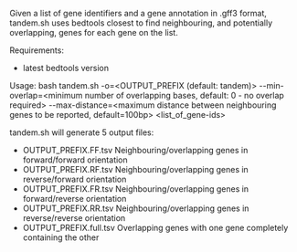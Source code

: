 Given a list of gene identifiers and a gene annotation in .gff3 format, tandem.sh uses bedtools closest to find neighbouring, and potentially overlapping, genes for each gene on the list.

Requirements:
 - latest bedtools version

Usage:
bash tandem.sh -o=<OUTPUT_PREFIX (default: tandem)> --min-overlap=<minimum number of overlapping bases, default: 0 - no overlap required> --max-distance=<maximum distance between neighbouring genes to be reported, default=100bp> <list_of_gene-ids> <annotation in gff3 format>

tandem.sh will generate 5 output files:
 - OUTPUT_PREFIX.FF.tsv
   Neighbouring/overlapping genes in forward/forward orientation
 - OUTPUT_PREFIX.RF.tsv
   Neighbouring/overlapping genes in reverse/forward orientation
 - OUTPUT_PREFIX.FR.tsv
   Neighbouring/overlapping genes in forward/reverse orientation
 - OUTPUT_PREFIX.RR.tsv
   Neighbouring/overlapping genes in reverse/reverse orientation
 - OUTPUT_PREFIX.full.tsv
   Overlapping genes with one gene completely containing the other 
